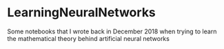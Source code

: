 # LearningNeuralNetworks
 Some notebooks that I wrote back in December 2018 when trying to learn the mathematical theory behind artificial neural networks

